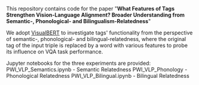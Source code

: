 This repository contains code for the paper "<b>What Features of Tags Strengthen Vision-Language Alignment? Broader Understanding from Semantic-, Phonological- and Bilingualism-Relatedness</b>"

We adopt [VisualBERT](https://github.com/uclanlp/visualbert) to investigate tags' functionality from the perspective of semantic-, phonological- and bilingual-relatedness, where the original tag of the input triple is replaced by a word with various features to probe its influence on VQA task performance.

Jupyter notebooks for the three experiments are provided:
PWI_VLP_Semantics.ipynb - Semantic Relatedness
PWI_VLP_Phonology - Phonological Relatedness
PWI_VLP_Bilingual.ipynb - Bilingual Relatedness
